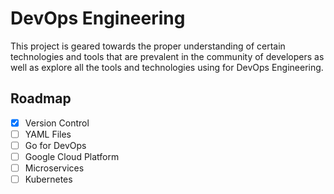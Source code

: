 # DevOps Engineering

This project is geared towards the proper understanding of certain technologies and tools that are prevalent in the community of developers as well as explore all the tools and technologies using for DevOps Engineering. 


## Roadmap

- [x] Version Control
- [ ] YAML Files
- [ ] Go for DevOps
- [ ] Google Cloud Platform
- [ ] Microservices
- [ ] Kubernetes
